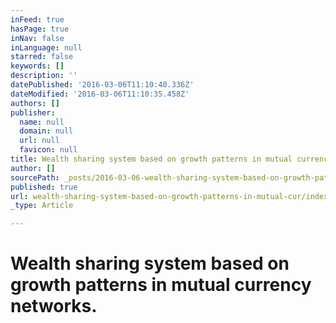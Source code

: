 ```yaml
---
inFeed: true
hasPage: true
inNav: false
inLanguage: null
starred: false
keywords: []
description: ''
datePublished: '2016-03-06T11:10:40.336Z'
dateModified: '2016-03-06T11:10:35.458Z'
authors: []
publisher:
  name: null
  domain: null
  url: null
  favicon: null
title: Wealth sharing system based on growth patterns in mutual currency networks.
author: []
sourcePath: _posts/2016-03-06-wealth-sharing-system-based-on-growth-patterns-in-mutual-cur.md
published: true
url: wealth-sharing-system-based-on-growth-patterns-in-mutual-cur/index.html
_type: Article

---
```

# Wealth sharing system based on growth patterns in mutual currency networks.